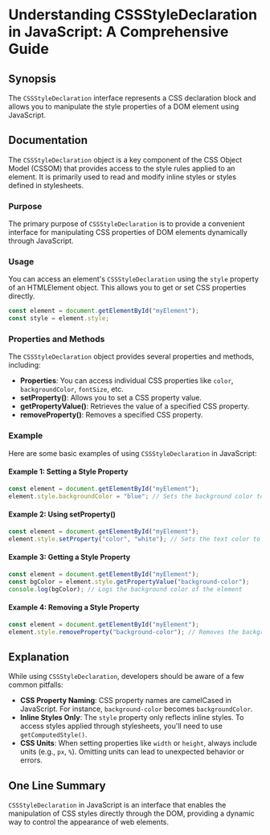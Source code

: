<!--
Meta Description: # Understanding CSSStyleDeclaration in JavaScript: A Comprehensive Guide ## Synopsis The `CSSStyleDeclaration` interface represents a CSS declaration ...
Meta Keywords: element, style, css, javascript, property
-->

# Understanding CSSStyleDeclaration in JavaScript: A Comprehensive Guide

## Synopsis
The `CSSStyleDeclaration` interface represents a CSS declaration block and allows you to manipulate the style properties of a DOM element using JavaScript.

## Documentation
The `CSSStyleDeclaration` object is a key component of the CSS Object Model (CSSOM) that provides access to the style rules applied to an element. It is primarily used to read and modify inline styles or styles defined in stylesheets. 

### Purpose
The primary purpose of `CSSStyleDeclaration` is to provide a convenient interface for manipulating CSS properties of DOM elements dynamically through JavaScript.

### Usage
You can access an element's `CSSStyleDeclaration` using the `style` property of an HTMLElement object. This allows you to get or set CSS properties directly.

```javascript
const element = document.getElementById("myElement");
const style = element.style;
```

### Properties and Methods
The `CSSStyleDeclaration` object provides several properties and methods, including:

- **Properties**: You can access individual CSS properties like `color`, `backgroundColor`, `fontSize`, etc.
- **setProperty()**: Allows you to set a CSS property value.
- **getPropertyValue()**: Retrieves the value of a specified CSS property.
- **removeProperty()**: Removes a specified CSS property.

### Example
Here are some basic examples of using `CSSStyleDeclaration` in JavaScript:

#### Example 1: Setting a Style Property
```javascript
const element = document.getElementById("myElement");
element.style.backgroundColor = "blue"; // Sets the background color to blue
```

#### Example 2: Using setProperty()
```javascript
const element = document.getElementById("myElement");
element.style.setProperty("color", "white"); // Sets the text color to white
```

#### Example 3: Getting a Style Property
```javascript
const element = document.getElementById("myElement");
const bgColor = element.style.getPropertyValue("background-color");
console.log(bgColor); // Logs the background color of the element
```

#### Example 4: Removing a Style Property
```javascript
const element = document.getElementById("myElement");
element.style.removeProperty("background-color"); // Removes the background color
```

## Explanation
While using `CSSStyleDeclaration`, developers should be aware of a few common pitfalls:

- **CSS Property Naming**: CSS property names are camelCased in JavaScript. For instance, `background-color` becomes `backgroundColor`.
- **Inline Styles Only**: The `style` property only reflects inline styles. To access styles applied through stylesheets, you'll need to use `getComputedStyle()`.
- **CSS Units**: When setting properties like `width` or `height`, always include units (e.g., `px`, `%`). Omitting units can lead to unexpected behavior or errors.

## One Line Summary
`CSSStyleDeclaration` in JavaScript is an interface that enables the manipulation of CSS styles directly through the DOM, providing a dynamic way to control the appearance of web elements.